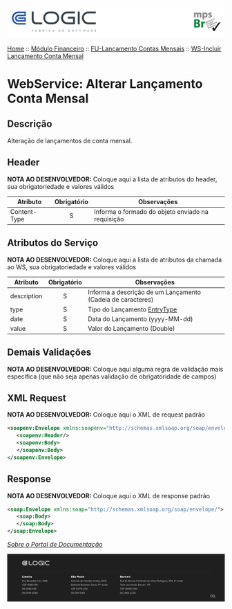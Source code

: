 ![Cabecalho](../../../ReadMe-Anexos/Cabecalho.png)


[Home](../../../ReadMe.md) :: [Módulo Financeiro](../../Modulo-Financeiro.md) :: [FU-Lançamento Contas Mensais](../FU-Lancamento-Contas-Mensais.md) :: [WS-Incluir Lancamento Conta Mensal](WS-Incluir-Lancamento-Conta-Mensal.md)


# WebService: Alterar Lançamento Conta Mensal

## Descrição

Alteração de lançamentos de conta mensal.

## Header

**NOTA AO DESENVOLVEDOR:** Coloque aqui a lista de atributos do header, sua obrigatoriedade e valores válidos

| Atributo                          | Obrigatório | Observações                          |
|-----------------------------------|:-----------:|--------------------------------------|
| Content-Type |     S     | Informa o formado do objeto enviado na requisição |


## Atributos do Serviço

**NOTA AO DESENVOLVEDOR:** Coloque aqui a lista de atributos da chamada ao WS, sua obrigatoriedade e valores válidos

| Atributo                          | Obrigatório | Observações                          |
|-----------------------------------|:-----------:|--------------------------------------|
| description |    S     | Informa a descrição de um Lançamento (Cadeia de caracteres) |
| type |     S     | Tipo do Lançamento [EntryType](../Regras-de-Negocios/RN-Tipo-de-Lancamento.md) |
| date |     S     | Data do Lançamento (yyyy-MM-dd) |
| value |     S     | Valor do Lançamento (Double)|


## Demais Validações

**NOTA AO DESENVOLVEDOR:** Coloque aqui alguma regra de validação mais especifica (que não seja apenas validação de obrigatoridade de campos)


## XML Request

**NOTA AO DESENVOLVEDOR:** Coloque aqui o XML de request padrão

~~~xml
<soapenv:Envelope xmlns:soapenv="http://schemas.xmlsoap.org/soap/envelope/">
   <soapenv:Header/>
   <soapenv:Body>
   </soapenv:Body>
</soapenv:Envelope>
~~~

## Response

**NOTA AO DESENVOLVEDOR:** Coloque aqui o XML de response padrão

~~~xml
<soap:Envelope xmlns:soap="http://schemas.xmlsoap.org/soap/envelope/">
   <soap:Body>
   </soap:Body>
</soap:Envelope>
~~~

_[Sobre o Portal de Documentação](../../../About/About.md)_

![Rodape](../../../ReadMe-Anexos/Rodape.png)
